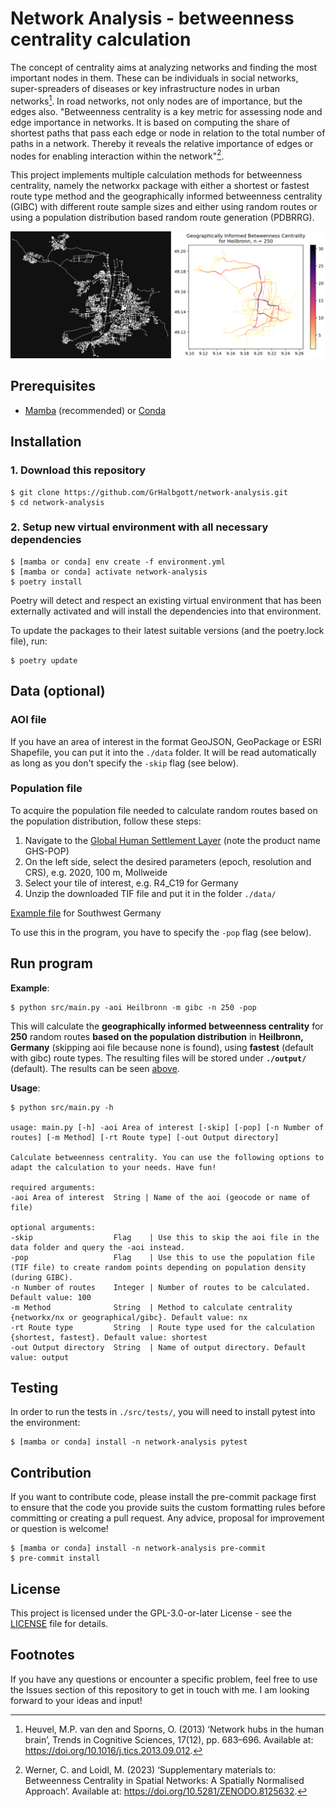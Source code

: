 # Network Analysis - betweenness centrality calculation

The concept of centrality aims at analyzing networks and finding the most important nodes in them. These can be individuals in social networks, super-spreaders of diseases or key infrastructure nodes in urban networks[^1]. In road networks, not only nodes are of importance, but the edges also. "Betweenness centrality is a key metric for assessing node and edge importance in networks. It is based on computing the share of shortest paths that pass each edge or node in relation to the total number of paths in a network. Thereby it reveals the relative importance of edges or nodes for enabling interaction within the network"[^2].

This project implements multiple calculation methods for betweenness centrality, namely the networkx package with either a shortest or fastest route type method and the geographically informed betweenness centrality (GIBC) with different route sample sizes and either using random routes or using a population distribution based random route generation (PDBRRG).

![Example image with graph on the left and GIBC on the right](img/example.png)

## Prerequisites

- [Mamba](https://mamba.readthedocs.io/en/latest/index.html) (recommended) or [Conda](https://docs.conda.io/en/latest/)

## Installation

### 1. Download this repository

```console
$ git clone https://github.com/GrHalbgott/network-analysis.git
$ cd network-analysis
```

### 2. Setup new virtual environment with all necessary dependencies

```console
$ [mamba or conda] env create -f environment.yml
$ [mamba or conda] activate network-analysis
$ poetry install
```
Poetry will detect and respect an existing virtual environment that has been externally activated and will install the dependencies into that environment.

To update the packages to their latest suitable versions (and the poetry.lock file), run:
```console
$ poetry update
```

## Data (optional)

### AOI file

If you have an area of interest in the format GeoJSON, GeoPackage or ESRI Shapefile, you can put it into the `./data` folder.
It will be read automatically as long as you don't specify the `-skip` flag (see below).

### Population file

To acquire the population file needed to calculate random routes based on the population distribution, follow these steps:

1. Navigate to the [Global Human Settlement Layer](https://ghsl.jrc.ec.europa.eu/download.php?ds=pop) (note the product name GHS-POP)
2. On the left side, select the desired parameters (epoch, resolution and CRS), e.g. 2020, 100 m, Mollweide
3. Select your tile of interest, e.g. R4_C19 for Germany
4. Unzip the downloaded TIF file and put it in the folder `./data/`

[Example file](https://jeodpp.jrc.ec.europa.eu/ftp/jrc-opendata/GHSL/GHS_POP_GLOBE_R2023A/GHS_POP_E2030_GLOBE_R2023A_54009_100/V1-0/tiles/GHS_POP_E2030_GLOBE_R2023A_54009_100_V1_0_R4_C19.zip) for Southwest Germany

To use this in the program, you have to specify the `-pop` flag (see below).

## Run program

**Example**:

```console
$ python src/main.py -aoi Heilbronn -m gibc -n 250 -pop
```
This will calculate the **geographically informed betweenness centrality** for **250** random routes **based on the population distribution** in **Heilbronn, Germany** (skipping aoi file because none is found), using **fastest** (default with gibc) route types. The resulting files will be stored under **`./output/`** (default). The results can be seen [above](./README.md#network-analysis-using-betweenness-centrality-calculation).

**Usage**:

```console
$ python src/main.py -h

usage: main.py [-h] -aoi Area of interest [-skip] [-pop] [-n Number of routes] [-m Method] [-rt Route type] [-out Output directory]

Calculate betweenness centrality. You can use the following options to adapt the calculation to your needs. Have fun!

required arguments:
-aoi Area of interest  String | Name of the aoi (geocode or name of file)

optional arguments:
-skip                  Flag    | Use this to skip the aoi file in the data folder and query the -aoi instead.
-pop                   Flag    | Use this to use the population file (TIF file) to create random points depending on population density (during GIBC).
-n Number of routes    Integer | Number of routes to be calculated. Default value: 100
-m Method              String  | Method to calculate centrality {networkx/nx or geographical/gibc}. Default value: nx
-rt Route type         String  | Route type used for the calculation {shortest, fastest}. Default value: shortest
-out Output directory  String  | Name of output directory. Default value: output
```

## Testing

In order to run the tests in `./src/tests/`, you will need to install pytest into the environment:
```console
$ [mamba or conda] install -n network-analysis pytest
```

## Contribution

If you want to contribute code, please install the pre-commit package first to ensure that the code you provide suits the custom formatting rules before committing or creating a pull request.
Any advice, proposal for improvement or question is welcome!
```console
$ [mamba or conda] install -n network-analysis pre-commit
$ pre-commit install
```

## License

This project is licensed under the GPL-3.0-or-later License - see the [LICENSE](./LICENSE) file for details.

## Footnotes

If you have any questions or encounter a specific problem, feel free to use the Issues section of this repository to get in touch with me. I am looking forward to your ideas and input!

[^1]: Heuvel, M.P. van den and Sporns, O. (2013) ‘Network hubs in the human brain’, Trends in Cognitive Sciences, 17(12), pp. 683–696. Available at: https://doi.org/10.1016/j.tics.2013.09.012.

[^2]: Werner, C. and Loidl, M. (2023) ‘Supplementary materials to: Betweenness Centrality in Spatial Networks: A Spatially Normalised Approach’. Available at: https://doi.org/10.5281/ZENODO.8125632.
